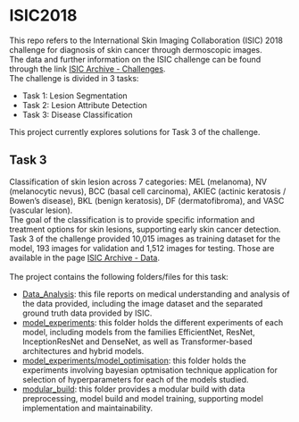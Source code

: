 # ISIC2018
This repo refers to the International Skin Imaging Collaboration (ISIC) 2018 challenge for diagnosis of skin cancer through dermoscopic images.<br>
The data and further information on the ISIC challenge can be found through the link <a href="https://challenge.isic-archive.com/landing/2018/">ISIC Archive - Challenges</a>.<br>
The challenge is divided in 3 tasks:
- Task 1: Lesion Segmentation
- Task 2: Lesion Attribute Detection
- Task 3: Disease Classification<br>

This project currently explores solutions for Task 3 of the challenge.
<br>

## Task 3
Classification of skin lesion across 7 categories: MEL (melanoma), NV (melanocytic nevus), BCC (basal cell carcinoma), AKIEC (actinic keratosis / Bowen’s disease), BKL (benign keratosis), DF (dermatofibroma), and VASC (vascular lesion).<br>
The goal of the classification is to provide specific information and treatment options for skin lesions, supporting early skin cancer detection.<br>
Task 3 of the challenge provided 10,015 images as training dataset for the model, 193 images for validation and 1,512 images for testing. Those are available in the page <a href="https://challenge.isic-archive.com/data/#2018">ISIC Archive - Data</a>.<br><br>
The project contains the following folders/files for this task:
- <a href="https://github.com/isaqueiros/ISIC2018/blob/main/ISIC2018_Task3_Data_Analysis.ipynb">Data_Analysis</a>: this file reports on medical understanding and analysis of the data provided, including the image dataset and the separated ground truth data provided by ISIC.
- <a href="https://github.com/isaqueiros/ISIC2018/tree/main/model_experiments">model_experiments</a>: this folder holds the different experiments of each model, including models from the families EfficientNet, ResNet, InceptionResNet and DenseNet, as well as Transformer-based architectures and hybrid models.
- <a href="https://github.com/isaqueiros/ISIC2018/tree/main/model_experiments/model_optmisation">model_experiments/model_optimisation</a>: this folder holds the experiments involving bayesian optmisation technique application for selection of hyperparameters for each of the models studied.
- <a href="https://github.com/isaqueiros/ISIC2018/tree/main/modular_build">modular_build</a>: this folder provides a modular build with data preprocessing, model build and model training, supporting model implementation and maintainability.